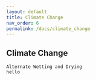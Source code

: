 ```yaml
---
layout: default
title: Climate Change
nav_order: 6
permalink: /docs/climate_change
---
```


## Climate Change

```
Alternate Wetting and Drying
hello

```
